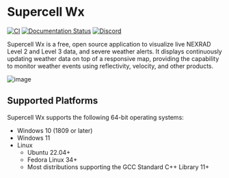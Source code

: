 # Supercell Wx

[![CI](https://github.com/dpaulat/supercell-wx/actions/workflows/ci.yml/badge.svg?branch=develop)](https://github.com/dpaulat/supercell-wx/actions/workflows/ci.yml)
[![Documentation Status](https://readthedocs.org/projects/supercell-wx/badge/?version=latest)](https://supercell-wx.readthedocs.io/en/latest/?badge=latest)
[![Discord](https://img.shields.io/badge/Discord-%235865F2.svg?style=flat&logo=discord&logoColor=white&labelColor=%235865f2)](https://discord.gg/snH4tNav7g)

Supercell Wx is a free, open source application to visualize live NEXRAD Level 2
and Level 3 data, and severe weather alerts. It displays continuously updating
weather data on top of a responsive map, providing the capability to monitor
weather events using reflectivity, velocity, and other products.

![image](https://supercell-wx.readthedocs.io/en/latest/_images/initial-setup-03-initial-configured-small.png)

## Supported Platforms

Supercell Wx supports the following 64-bit operating systems:

- Windows 10 (1809 or later)
- Windows 11
- Linux
  - Ubuntu 22.04+
  - Fedora Linux 34+
  - Most distributions supporting the GCC Standard C++ Library 11+
